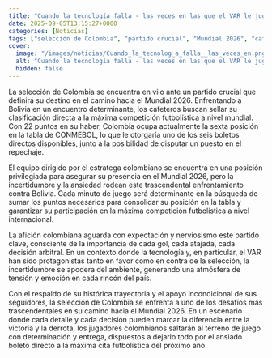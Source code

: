 ```yaml
---
title: "Cuando la tecnología falla - las veces en las que el VAR le jugó en contra a la Selección Colombia, que define su paso al Mundial 2026 contra Bolivia"
date: 2025-09-05T13:15:27+0000
categories: [Noticias]
tags: ["selección de Colombia", "partido crucial", "Mundial 2026", "cafeteros", "clasificación directa", "competición futbolística", "tabla de CONMEBOL", "estratega colombiano", "presencia en el Mundial", "afición colombiana", "VAR", "atmósfer"]
cover:
  image: "/images/noticias/Cuando_la_tecnolog_a_falla__las_veces_en.png"
  alt: "Cuando la tecnología falla - las veces en las que el VAR le jugó en contra a la Selección Colombia, que define su paso al Mundial 2026 contra Bolivia"
  hidden: false
---
```


La selección de Colombia se encuentra en vilo ante un partido crucial que definirá su destino en el camino hacia el Mundial 2026. Enfrentando a Bolivia en un encuentro determinante, los cafeteros buscan sellar su clasificación directa a la máxima competición futbolística a nivel mundial. Con 22 puntos en su haber, Colombia ocupa actualmente la sexta posición en la tabla de CONMEBOL, lo que le otorgaría uno de los seis boletos directos disponibles, junto a la posibilidad de disputar un puesto en el repechaje.

El equipo dirigido por el estratega colombiano se encuentra en una posición privilegiada para asegurar su presencia en el Mundial 2026, pero la incertidumbre y la ansiedad rodean este trascendental enfrentamiento contra Bolivia. Cada minuto de juego será determinante en la búsqueda de sumar los puntos necesarios para consolidar su posición en la tabla y garantizar su participación en la máxima competición futbolística a nivel internacional.

La afición colombiana aguarda con expectación y nerviosismo este partido clave, consciente de la importancia de cada gol, cada atajada, cada decisión arbitral. En un contexto donde la tecnología y, en particular, el VAR han sido protagonistas tanto en favor como en contra de la selección, la incertidumbre se apodera del ambiente, generando una atmósfera de tensión y emoción en cada rincón del país.

Con el respaldo de su histórica trayectoria y el apoyo incondicional de sus seguidores, la selección de Colombia se enfrenta a uno de los desafíos más trascendentales en su camino hacia el Mundial 2026. En un escenario donde cada detalle y cada decisión pueden marcar la diferencia entre la victoria y la derrota, los jugadores colombianos saltarán al terreno de juego con determinación y entrega, dispuestos a dejarlo todo por el ansiado boleto directo a la máxima cita futbolística del próximo año.
